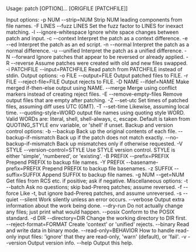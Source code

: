 Usage: patch [OPTION]... [ORIGFILE [PATCHFILE]]

Input options:
	-p NUM  	--strip=NUM  		Strip NUM leading components from file names.
  	-F LINES  	--fuzz LINES  		Set the fuzz factor to LINES for inexact matching.
  	-l  		--ignore-whitespace  	Ignore white space changes between patch and input.
	-c  		--context  		Interpret the patch as a context difference.
  	-e  		--ed  			Interpret the patch as an ed script.
	-n  		--normal  		Interpret the patch as a normal difference.
	-u  		--unified  		Interpret the patch as a unified difference.
	-N  		--forward  		Ignore patches that appear to be reversed or already applied.
	-R  		--reverse  		Assume patches were created with old and new files swapped.
	-i PATCHFILE  	--input=PATCHFILE  	Read patch from PATCHFILE instead of stdin.
Output options:
	-o FILE  	--output=FILE  		Output patched files to FILE.
	-r FILE  	--reject-file=FILE  	Output rejects to FILE.
	-D NAME  	--ifdef=NAME  		Make merged if-then-else output using NAME.
			--merge  		Merge using conflict markers instead of creating reject files.
	-E  		--remove-empty-files  	Remove output files that are empty after patching.
	-Z  		--set-utc  		Set times of patched files, assuming diff uses UTC (GMT).
	-T  		--set-time  		Likewise, assuming local time.
			--quoting-style=WORD   	output file names using quoting style WORD.
						Valid WORDs are: 
							literal, 
							shell, 
							shell-always, 
							c, 
							escape.
    						Default is taken from QUOTING_STYLE env variable, 
								 or   'shell' if unset.
Backup and version control options:
	-b  		--backup  			Back up the original contents of each file.
			--backup-if-mismatch  		Back up if the patch does not match exactly.
  			--no-backup-if-mismatch  	Back up mismatches only if otherwise requested.
	-V STYLE  	--version-control=STYLE  	Use STYLE version control.
						 	STYLE is either 
								'simple', 
								'numbered', or 
								'existing'.
	-B PREFIX  	--prefix=PREFIX  	 	Prepend PREFIX to backup file names.
	-Y PREFIX  	--basename-prefix=PREFIX  	Prepend PREFIX to backup file basenames.
	-z SUFFIX  	--suffix=SUFFIX  		Append SUFFIX to backup file names.
	-g NUM  	--get=NUM  			Get files from RCS etc. if positive; ask if negative.
Miscellaneous options:
	-t  		--batch  			Ask no questions; skip bad-Prereq patches; assume reversed.
	-f  		--force  			Like -t, but ignore bad-Prereq patches, and assume unreversed.
	-s  		--quiet  --silent  		Work silently unless an error occurs.
			--verbose  			Output extra information about the work being done.
			--dry-run  			Do not actually change any files; just print what would happen.
			--posix  			Conform to the POSIX standard.
	-d DIR  	--directory=DIR  		Change the working directory to DIR first.
			--reject-format=FORMAT  	Create 'context' or 'unified' rejects.
			--binary  			Read and write data in binary mode.
			--read-only=BEHAVIOR  		How to handle read-only input files: 
								'ignore' that they are read-only, 
								'warn' (default), or 
								'fail'.
	-v  		--version  			Output version info.
			--help  			Output this help.

